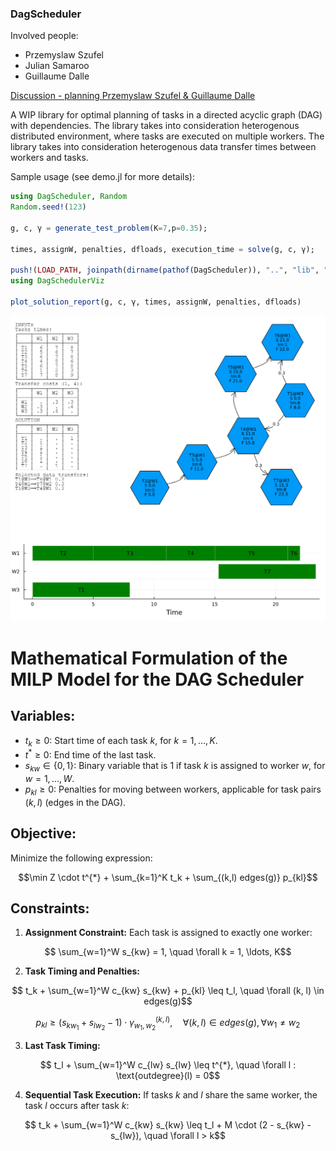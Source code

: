 ### DagScheduler

Involved people:
- Przemyslaw Szufel
- Julian Samaroo
- Guillaume Dalle


[Discussion - planning Przemyslaw Szufel & Guillaume Dalle](notes.md)


A WIP library for optimal planning of tasks in a directed acyclic graph (DAG) with dependencies.
The library takes into consideration heterogenous distributed environment, where tasks are executed on multiple workers. The library takes into consideration heterogenous data transfer times between workers and tasks.

Sample usage (see demo.jl for more details):
```julia
using DagScheduler, Random
Random.seed!(123)

g, c, γ = generate_test_problem(K=7,p=0.35);

times, assignW, penalties, dfloads, execution_time = solve(g, c, γ);

push!(LOAD_PATH, joinpath(dirname(pathof(DagScheduler)), "..", "lib", "DagSchedulerViz"))
using DagSchedulerViz

plot_solution_report(g, c, γ, times, assignW, penalties, dfloads)
```
![Sample DAG](demoim.png)


# Mathematical Formulation of the MILP Model for the DAG Scheduler

## Variables:

- $` t_k \geq 0 `$: Start time of each task $k$, for $` k = 1, \ldots, K `$.
- $` t^{*} \geq 0 `$: End time of the last task.
- $` s_{kw} \in \{0,1\} `$: Binary variable that is 1 if task $` k `$ is assigned to worker $` w `$, for $` w = 1, \ldots, W `$.
- $` p_{kl} \geq 0 `$: Penalties for moving between workers, applicable for task pairs $`(k, l)`$ (edges in the DAG).

## Objective:

Minimize the following expression:
```math
\min Z \cdot t^{*} + \sum_{k=1}^K t_k + \sum_{(k,l) edges(g)} p_{kl}
```


## Constraints:

1. **Assignment Constraint:** Each task is assigned to exactly one worker:

```math
    \sum_{w=1}^W s_{kw} = 1, \quad \forall k = 1, \ldots, K
```

2. **Task Timing and Penalties:**

```math
    t_k + \sum_{w=1}^W c_{kw} s_{kw} + p_{kl} \leq t_l, \quad \forall (k, l) \in edges(g)
```
```math
    p_{kl} \geq (s_{kw_1} + s_{lw_2} - 1) \cdot \gamma^{(k,l)}_{w_1,w_2}, \quad \forall (k, l) \in edges(g), \forall w_1 \neq w_2
```


3. **Last Task Timing:**

```math
    t_l + \sum_{w=1}^W c_{lw} s_{lw} \leq t^{*}, \quad \forall l : \text{outdegree}(l) = 0
```

4. **Sequential Task Execution:** If tasks $` k `$ and $` l `$ share the same worker, the task $` l`$ occurs after task $` k `$:

```math
    t_k + \sum_{w=1}^W c_{kw} s_{kw} \leq t_l + M \cdot (2 - s_{kw} - s_{lw}), \quad \forall l > k
```
